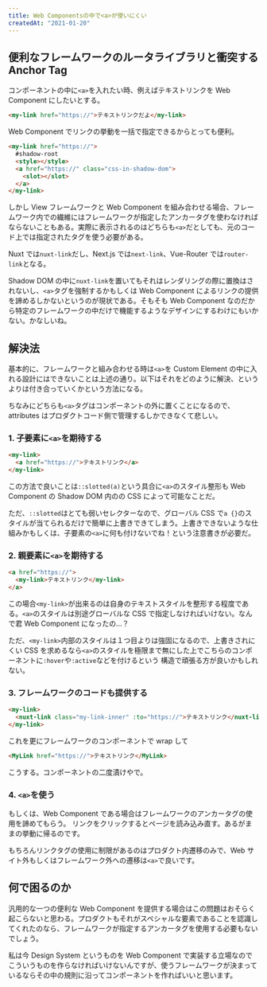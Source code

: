 ```yaml
---
title: Web Componentsの中で<a>が使いにくい
createdAt: "2021-01-20"
---
```


## 便利なフレームワークのルータライブラリと衝突する Anchor Tag

コンポーネントの中に`<a>`を入れたい時、例えばテキストリンクを Web Component にしたいとする。

```html
<my-link href="https://">テキストリンクだよ</my-link>
```

Web Component でリンクの挙動を一括で指定できるからとっても便利。

```html
<my-link href="https://">
  #shadow-root
  <style></style>
  <a href="https://" class="css-in-shadow-dom">
    <slot></slot>
  </a>
</my-link>
```

しかし View フレームワークと Web Component を組み合わせる場合、フレームワーク内での繊維にはフレームワークが指定したアンカータグを使わなければならないこともある。実際に表示されるのはどちらも`<a>`だとしても、元のコード上では指定されたタグを使う必要がある。

Nuxt では`nuxt-link`だし、Next.js では`next-link`、Vue-Router では`router-link`となる。

Shadow DOM の中に`nuxt-link`を置いてもそれはレンダリングの際に置換はされないし、`<a>`タグを強制するかもしくは Web Component によるリンクの提供を諦めるしかないというのが現状である。そもそも Web Component なのだから特定のフレームワークの中だけで機能するようなデザインにするわけにもいかない。かなしいね。

## 解決法

基本的に、フレームワークと組み合わせる時は`<a>`を Custom Element の中に入れる設計にはできないことは上述の通り。以下はそれをどのように解決、というよりは付き合っていくかという方法になる。

ちなみにどちらも`<a>`タグはコンポーネントの外に置くことになるので、 attributes はプロダクトコード側で管理するしかできなくて悲しい。

### 1. 子要素に`<a>`を期待する

```html
<my-link>
  <a href="https://">テキストリンク</a>
</my-link>
```

この方法で良いことは`::slotted(a)`という具合に`<a>`のスタイル整形も Web Component の Shadow DOM 内のの CSS によって可能なことだ。

ただ、`::slotted`はとても弱いセレクターなので、グローバル CSS で`a {}`のスタイルが当てられるだけで簡単に上書きできてしまう。上書きできないような仕組みかもしくは、子要素の`<a>`に何も付けないでね！という注意書きが必要だ。

### 2. 親要素に`<a>`を期待する

```html
<a href="https://">
  <my-link>テキストリンク</my-link>
</a>
```

この場合`<my-link>`が出来るのは自身のテキストスタイルを整形する程度である。`<a>`のスタイルは別途グローバルな CSS で指定しなければいけない。なんで君 Web Component になったの...？

ただ、`<my-link>`内部のスタイルは１つ目よりは強固になるので、上書きされにくい CSS を求めるなら`<a>`のスタイルを極限まで無にした上でこちらのコンポーネントに`:hover`や`:active`などを付けるという 構造で頑張る方が良いかもしれない。

### 3. フレームワークのコードも提供する

```html
<my-link>
  <nuxt-link class="my-link-inner" :to="https://">テキストリンク</nuxt-link>
</my-link>
```

これを更にフレームワークのコンポーネントで wrap して

```html
<MyLink href="https://">テキストリンク</MyLink>
```

こうする。コンポーネントの二度漬けやで。

### 4. `<a>`を使う

もしくは、Web Component である場合はフレームワークのアンカータグの使用を諦めてもらう。
リンクをクリックするとページを読み込み直す。あるがままの挙動に帰るのです。

もちろんリンクタグの使用に制限があるのはプロダクト内遷移のみで、Web サイト外もしくはフレームワーク外への遷移は`<a>`で良いです。

## 何で困るのか

汎用的な一つの便利な Web Component を提供する場合はこの問題はおそらく起こらないと思わる。プロダクトもそれがスペシャルな要素であることを認識してくれたのなら、フレームワークが指定するアンカータグを使用する必要もないでしょう。

私は今 Design System というものを Web Component で実装する立場なのでこういうものを作らなければいけないんですが、使うフレームワークが決まっているならその中の規則に沿ってコンポーネントを作ればいいと思います。
